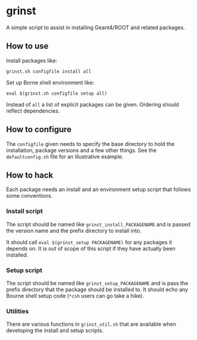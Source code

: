 grinst
======

A simple script to assist in installing Geant4/ROOT and related
packages.

How to use
----------

Install packages like:

```shell
grinst.sh configfile install all
```

Set up Borne shell environment like:

```shell
eval $(grinst.sh configfile setup all)
```

Instead of `all` a list of explicit packages can be given.  Ordering
should reflect dependencies.

How to configure
----------------

The `configfile` given needs to specify the base directory to hold the
installation, package versions and a few other things.  See the
`defaultconfig.sh` file for an illustrative example.

How to hack
-----------

Each package needs an install and an environment setup script that
follows some conventions.

### Install script

The script should be named like `grinst_install_PACKAGENAME` and is
passed the version name and the prefix directory to install into.  

It should call `eval $(grinst_setup PACKAGENAME)` for any packages it
depends on.  It is out of scope of this script if they have actually
been installed.

### Setup script

The script should be named like `grinst_setup_PACKAGENAME` and is pass
the prefix directory that the package should be installed to.  It
should echo any Bourne shell setup code (`*csh` users can go take a
hike).

### Utilities

There are various functions in `grinst_util.sh` that are available
when developing the install and setup scripts.
